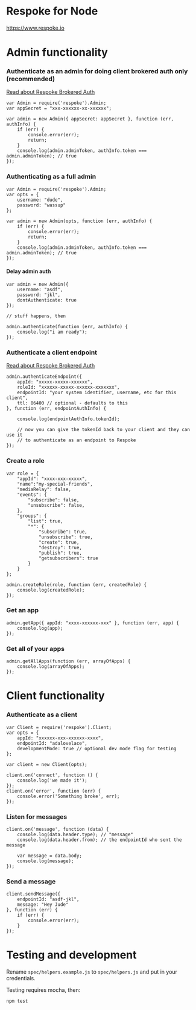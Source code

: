 # Respoke for Node

https://www.respoke.io


# Admin functionality

### Authenticate as an admin for doing client brokered auth only (recommended)

[Read about Respoke Brokered Auth](https://docs-int.respoke.io/articles/tutorials/brokered-auth.html)

    var Admin = require('respoke').Admin;
    var appSecret = "xxx-xxxxxx-xx-xxxxxx";

    var admin = new Admin({ appSecret: appSecret }, function (err, authInfo) {
        if (err) {
            console.error(err);
            return;
        }
        console.log(admin.adminToken, authInfo.token === admin.adminToken); // true
    });


### Authenticating as a full admin

    var Admin = require('respoke').Admin;
    var opts = {
        username: "dude",
        password: "wassup"
    };

    var admin = new Admin(opts, function (err, authInfo) {
        if (err) {
            console.error(err);
            return;
        }
        console.log(admin.adminToken, authInfo.token === admin.adminToken); // true
    });

#### Delay admin auth

    var admin = new Admin({
        username: "asdf",
        password: "jkl",
        dontAuthenticate: true
    });

    // stuff happens, then

    admin.authenticate(function (err, authInfo) {
        console.log("i am ready");
    });


### Authenticate a client endpoint

[Read about Respoke Brokered Auth](https://docs-int.respoke.io/articles/tutorials/brokered-auth.html)

    admin.authenticateEndpoint({
        appId: "xxxxx-xxxxx-xxxxxx",
        roleId: "xxxxxx-xxxxx-xxxxxx-xxxxxxx",
        endpointId: "your system identifier, username, etc for this client",
        ttl: 86400 // optional - defaults to this
    }, function (err, endpointAuthInfo) {

        console.log(endpointAuthInfo.tokenId);
        
        // now you can give the tokenId back to your client and they can use it 
        // to authenticate as an endpoint to Respoke 
    });


### Create a role

    var role = {
        "appId": "xxxx-xxx-xxxxx",
        "name":"my-special-friends",
        "mediaRelay": false,
        "events": {
            "subscribe": false,
            "unsubscribe": false,
        },
        "groups": {
            "list": true,
            "*": {
                "subscribe": true,
                "unsubscribe": true,
                "create": true,
                "destroy": true,
                "publish": true,
                "getsubscribers": true
            }
        }
    };

    admin.createRole(role, function (err, createdRole) {
        console.log(createdRole);
    });

### Get an app

    admin.getApp({ appId: "xxxx-xxxxxx-xxx" }, function (err, app) {
        console.log(app);
    });

### Get all of your apps

    admin.getAllApps(function (err, arrayOfApps) {
        console.log(arrayOfApps);
    });


# Client functionality
    
### Authenticate as a client

    var Client = require('respoke').Client;
    var opts = {
        appId: "xxxxxx-xxx-xxxxxx-xxxx",
        endpointId: "adalovelace",
        developmentMode: true // optional dev mode flag for testing
    };

    var client = new Client(opts);

    client.on('connect', function () {
        console.log('we made it');
    });
    client.on('error', function (err) {
        console.error('Something broke', err);
    });

### Listen for messages

    client.on('message', function (data) {
        console.log(data.header.type); // "message"
        console.log(data.header.from); // the endpointId who sent the message

        var message = data.body;
        console.log(message);
    });

### Send a message

    client.sendMessage({
        endpointId: "asdf-jkl",
        message: "Hey Jude"
    }, function (err) {
        if (err) {
            console.error(err);
        }
    });

# Testing and development

Rename `spec/helpers.example.js` to `spec/helpers.js` and put in your credentials.

Testing requires mocha, then:

    npm test

